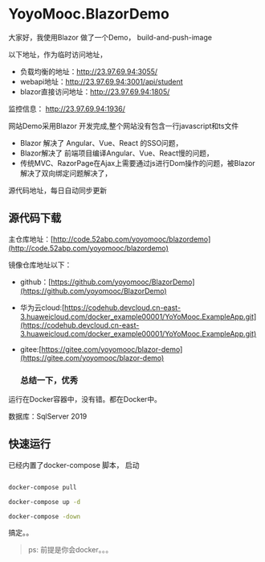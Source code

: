 
<!-- ![.NET Core](https://github.com/yoyomooc/BlazorDemo/workflows/.NET%20Core/badge.svg) 
![Docker Image CI](https://github.com/yoyomooc/BlazorDemo/workflows/Docker%20Image%20CI/badge.svg) -->

# YoyoMooc.BlazorDemo

大家好，我使用Blazor 做了一个Demo，
build-and-push-image

以下地址，作为临时访问地址，

- 负载均衡的地址：http://23.97.69.94:3055/
- webapi地址：http://23.97.69.94:3001/api/student
- blazor直接访问地址：http://23.97.69.94:1805/

监控信息： http://23.97.69.94:1936/ 

  
网站Demo采用Blazor 开发完成,整个网站没有包含一行javascript和ts文件

- Blazor 解决了 Angular、Vue、React 的SSO问题，
- Blazor解决了 前端项目编译Angular、Vue、React慢的问题，
- 传统MVC、RazorPage在Ajax上需要通过js进行Dom操作的问题，被Blazor解决了双向绑定问题解决了，


源代码地址，每日自动同步更新

## 源代码下载

主仓库地址：[http://code.52abp.com/yoyomooc/blazordemo](http://code.52abp.com/yoyomooc/blazordemo)

镜像仓库地址以下：

- github：[https://github.com/yoyomooc/BlazorDemo](https://github.com/yoyomooc/BlazorDemo)

- 华为云cloud:[https://codehub.devcloud.cn-east-3.huaweicloud.com/docker_example00001/YoYoMooc.ExampleApp.git](https://codehub.devcloud.cn-east-3.huaweicloud.com/docker_example00001/YoYoMooc.ExampleApp.git)
- gitee:[https://gitee.com/yoyomooc/blazor-demo](https://gitee.com/yoyomooc/blazor-demo)


  ### 总结一下，优秀

 
运行在Docker容器中，没有错。都在Docker中。


数据库：SqlServer 2019





## 快速运行

已经内置了docker-compose 脚本， 启动

```bash

docker-compose pull

docker-compose up -d

docker-compose -down 


``` 
搞定。。
> ps: 前提是你会docker。。。
